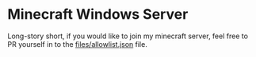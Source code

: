 # Minecraft Windows Server

Long-story short, if you would like to join my minecraft server, feel free to PR yourself in to the [files/allowlist.json](https://github.com/matthewjdegarmo/home.io/blob/main/ansible/roles/minecraft/files/allowlist.json) file.
